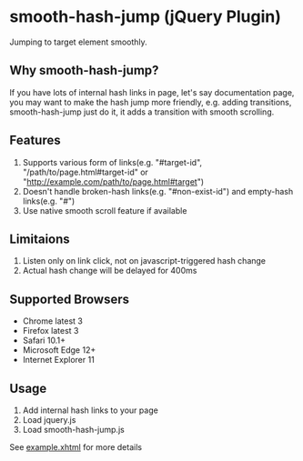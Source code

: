 # smooth-hash-jump (jQuery Plugin)
Jumping to target element smoothly.

## Why smooth-hash-jump?
If you have lots of internal hash links in page, let's say documentation page, you may want to make the hash jump more friendly, e.g. adding transitions, smooth-hash-jump just do it, it adds a transition with smooth scrolling.

## Features
1. Supports various form of links(e.g. "#target-id", "/path/to/page.html#target-id" or "http://example.com/path/to/page.html#target")
2. Doesn't handle broken-hash links(e.g. "#non-exist-id") and empty-hash links(e.g. "#")
3. Use native smooth scroll feature if available

## Limitaions
1. Listen only on link click, not on javascript-triggered hash change
2. Actual hash change will be delayed for 400ms

## Supported Browsers
+ Chrome latest 3
+ Firefox latest 3
+ Safari 10.1+
+ Microsoft Edge 12+
+ Internet Explorer 11

## Usage
1. Add internal hash links to your page
2. Load jquery.js
3. Load smooth-hash-jump.js

See [example.xhtml](example.xhtml) for more details
